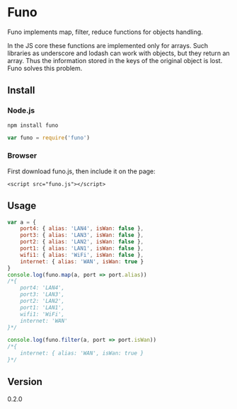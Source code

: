# Funo
Funo implements map, filter, reduce functions for objects handling. 

In the JS core these functions are implemented only for arrays. Such libraries as underscore and lodash can work with objects, but they return an array. Thus the information stored in the keys of the original object is lost. Funo solves this problem.
## Install
### Node.js
```
npm install funo
```
```js
var funo = require('funo')
```
### Browser
First download funo.js, then include it on the page:
```
<script src="funo.js"></script>
```
## Usage
```js
var a = {
    port4: { alias: 'LAN4', isWan: false },
    port3: { alias: 'LAN3', isWan: false },
    port2: { alias: 'LAN2', isWan: false },
    port1: { alias: 'LAN1', isWan: false },
    wifi1: { alias: 'WiFi', isWan: false },
    internet: { alias: 'WAN', isWan: true }
}
console.log(funo.map(a, port => port.alias))
/*{
    port4: 'LAN4',
    port3: 'LAN3',
    port2: 'LAN2',
    port1: 'LAN1',
    wifi1: 'WiFi',
    internet: 'WAN'
}*/

console.log(funo.filter(a, port => port.isWan))
/*{
    internet: { alias: 'WAN', isWan: true }
}*/
```

## Version
0.2.0
